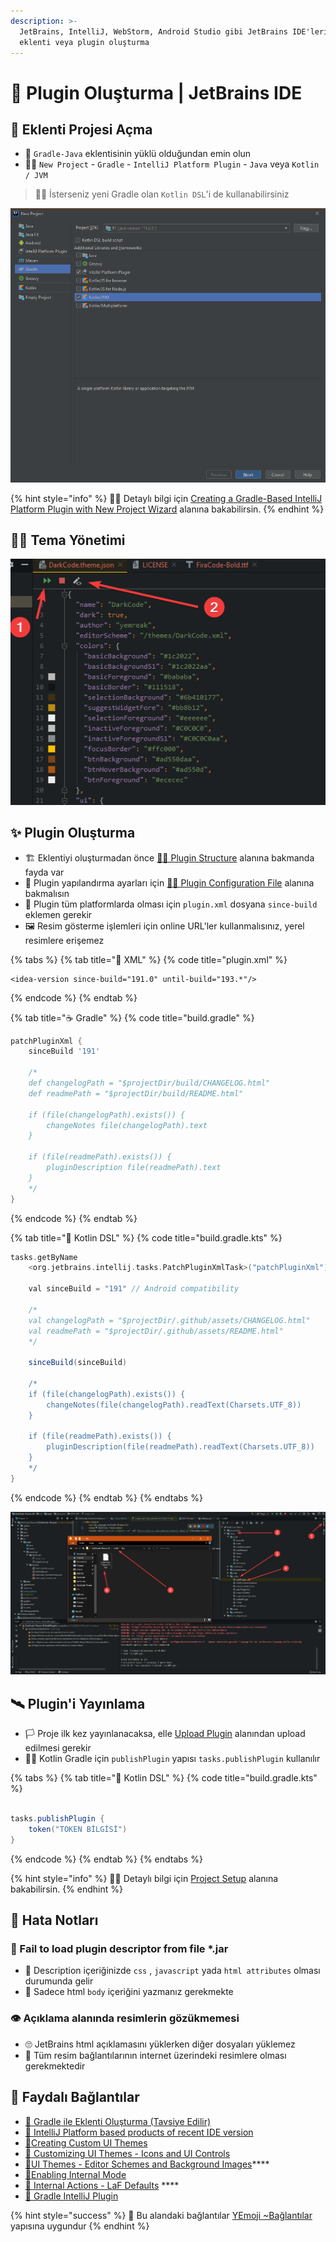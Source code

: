 ```yaml
---
description: >-
  JetBrains, IntelliJ, WebStorm, Android Studio gibi JetBrains IDE'leri için
  eklenti veya plugin oluşturma
---
```


# 🔌 Plugin Oluşturma \| JetBrains IDE

## 🎈 Eklenti Projesi Açma

* 📢 `Gradle-Java` eklentisinin yüklü olduğundan emin olun
* 👷‍♂️ `New Project` - `Gradle` - `IntelliJ Platform Plugin` - `Java` veya `Kotlin / JVM`

> 💁‍♂️ İsterseniz yeni Gradle olan `Kotlin DSL`'i de kullanabilirsiniz

![](../../.gitbook/assets/intellij_new_project.png)

{% hint style="info" %}
‍🧙‍♂ Detaylı bilgi için [Creating a Gradle-Based IntelliJ Platform Plugin with New Project Wizard](https://www.jetbrains.org/intellij/sdk/docs/tutorials/build_system/prerequisites.html#creating-a-gradle-based-intellij-platform-plugin-with-new-project-wizard) alanına bakabilirsin.
{% endhint %}

## 👨‍💼 Tema Yönetimi

![](../../.gitbook/assets/theme_edit_button.png)

## ✨ Plugin Oluşturma

* 🏗️ Eklentiyi oluşturmadan önce [👨‍💻 Plugin Structure](https://www.jetbrains.org/intellij/sdk/docs/basics/plugin_structure.html) alanına bakmanda fayda var
* 🔨 Plugin yapılandırma ayarları için [👨‍💻 Plugin Configuration File](https://www.jetbrains.org/intellij/sdk/docs/basics/plugin_structure/plugin_configuration_file.html) alanına bakmalısın
* 🤝 Plugin tüm platformlarda olması için `plugin.xml` dosyana `since-build` eklemen gerekir
* 🖼️ Resim gösterme işlemleri için online URL'ler kullanmalısınız, yerel resimlere erişemez

{% tabs %}
{% tab title="📜 XML" %}
{% code title="plugin.xml" %}
```markup
<idea-version since-build="191.0" until-build="193.*"/>
```
{% endcode %}
{% endtab %}

{% tab title="☕ Gradle" %}
{% code title="build.gradle" %}
```groovy
patchPluginXml {
    sinceBuild '191'
    
    /*
    def changelogPath = "$projectDir/build/CHANGELOG.html"
    def readmePath = "$projectDir/build/README.html"

    if (file(changelogPath).exists()) {    
        changeNotes file(changelogPath).text
    }

    if (file(readmePath).exists()) {
        pluginDescription file(readmePath).text
    }
    */
}
```
{% endcode %}
{% endtab %}

{% tab title="🎃 Kotlin DSL" %}
{% code title="build.gradle.kts" %}
```groovy
tasks.getByName
    <org.jetbrains.intellij.tasks.PatchPluginXmlTask>("patchPluginXml") {
    
    val sinceBuild = "191" // Android compatibility

    /*
    val changelogPath = "$projectDir/.github/assets/CHANGELOG.html"
    val readmePath = "$projectDir/.github/assets/README.html"
    */

    sinceBuild(sinceBuild)
    
    /*
    if (file(changelogPath).exists()) {
        changeNotes(file(changelogPath).readText(Charsets.UTF_8))
    }

    if (file(readmePath).exists()) {
        pluginDescription(file(readmePath).readText(Charsets.UTF_8))
    }
    */
}
```
{% endcode %}
{% endtab %}
{% endtabs %}

![](../../.gitbook/assets/jetbrain_build_plugin.png)

## 🛰️ Plugin'i Yayınlama

* 🏳 Proje ilk kez yayınlanacaksa, elle [Upload Plugin](https://plugins.jetbrains.com/plugin/add) alanından upload edilmesi gerekir
* 👨‍🔧 Kotlin Gradle için `publishPlugin` yapısı `tasks.publishPlugin` kullanılır

{% tabs %}
{% tab title="🎃 Kotlin DSL" %}
{% code title="build.gradle.kts" %}
```groovy

tasks.publishPlugin {
    token("TOKEN BİLGİSİ")
}
```
{% endcode %}
{% endtab %}
{% endtabs %}

{% hint style="info" %}
‍🧙‍♂ Detaylı bilgi için [Project Setup](https://www.jetbrains.org/intellij/sdk/docs/basics/plugin_structure/plugin_dependencies.html#project-setup) alanına bakabilirsin.
{% endhint %}

## 🐞 Hata Notları

### 💾 Fail to load plugin descriptor from file \*.jar

* 📃 Description içeriğinizde `css` , `javascript` yada `html attributes` olması durumunda gelir
* 🦄 Sadece html `body` içeriğini yazmanız gerekmekte

### 👁️ Açıklama alanında resimlerin gözükmemesi

* 🙄 JetBrains html açıklamasını yüklerken diğer dosyaları yüklemez
* 🔗 Tüm resim bağlantılarının internet üzerindeki resimlere olması gerekmektedir

## 🔗​ Faydalı Bağlantılar

* [📖 Gradle ile Eklenti Oluşturma \(Tavsiye Edilir\)](https://www.jetbrains.org/intellij/sdk/docs/basics/getting_started.html#using-gradle)
* [📖 IntelliJ Platform based products of recent IDE version](https://www.jetbrains.org/intellij/sdk/docs/basics/getting_started/build_number_ranges.html#intellij-platform-based-products-of-recent-ide-versions)
* [📖​ Creating Custom UI Themes](https://www.jetbrains.org/intellij/sdk/docs/reference_guide/ui_themes/themes.html)
* [📖 Customizing UI Themes - Icons and UI Controls](https://www.jetbrains.org/intellij/sdk/docs/reference_guide/ui_themes/themes_customize.html)
* [📖​ UI Themes - Editor Schemes and Background Images](https://www.jetbrains.org/intellij/sdk/docs/reference_guide/ui_themes/themes_extras.html)\*\*\*\*
* [📖​ Enabling Internal Mode](https://www.jetbrains.org/intellij/sdk/docs/reference_guide/internal_actions/enabling_internal.html)
* [**📖** Internal Actions - LaF Defaults](https://www.jetbrains.org/intellij/sdk/docs/reference_guide/internal_actions/internal_ui_lafd.html) ****
* [📃 Gradle IntelliJ Plugin](https://github.com/JetBrains/gradle-intellij-plugin/)

{% hint style="success" %}
🚀 Bu alandaki bağlantılar [YEmoji ~Bağlantılar](https://emoji.yemreak.com/kullanim/baglantilar)  yapısına uygundur
{% endhint %}

